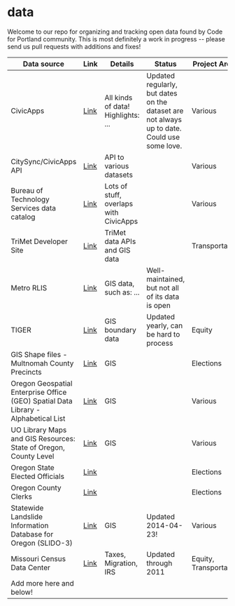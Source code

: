 # data

Welcome to our repo for organizing and tracking open data found by Code for Portland community. This is most definitely a work in progress -- please send us pull requests with additions and fixes!

| Data source | Link | Details | Status | Project Areas |
| ----------- | ---- | ------- | ------ | ------------- |
| CivicApps | [Link](http://civicapps.org/datasets) | All kinds of data! Highlights: ... | Updated regularly, but dates on the dataset are not always up to date. Could use some love. | Various |
| CitySync/CivicApps API | [Link](http://api.civicapps.org/) | API to various datasets | | Various |
| Bureau of Technology Services data catalog | [Link](http://www.portlandoregon.gov/bts/article/268487) | Lots of stuff, overlaps with CivicApps | | Various
| TriMet Developer Site | [Link](http://developer.trimet.org) | TriMet data APIs and GIS data | | Transportation |
| Metro RLIS | [Link](http://rlisdiscovery.oregonmetro.gov/) | GIS data, such as: ... | Well-maintained, but not all of its data is open |
| TIGER | [Link](http://www.census.gov/geo/maps-data/data/tiger-line.html) | GIS boundary data | Updated yearly, can be hard to process | Equity |
| GIS Shape files - Multnomah County Precincts | [Link](http://web.multco.us/sites/default/files/elections/documents/multcoprecincts2013.zip) | GIS | | Elections |
| Oregon Geospatial Enterprise Office (GEO) Spatial Data Library - Alphabetical List | [Link](http://www.oregon.gov/DAS/CIO/GEO/pages/alphalist.aspx) | GIS | | Various |
| UO Library Maps and GIS Resources: State of Oregon, County Level | [Link](http://library.uoregon.edu/map/or/gis_or_county.htm) | GIS | | Various |
| Oregon State Elected Officials | [Link](http://sos.oregon.gov/elections/Pages/stateofficials.aspx) | | | Elections |
| Oregon County Clerks | [Link](http://sos.oregon.gov/elections/Pages/countyofficials.aspx) | | | Elections |
| Statewide Landslide Information Database for Oregon (SLIDO-3) | [Link](http://www.oregongeology.org/sub/slido/data.htm#data) | GIS | Updated 2014-04-23! | Various |
| Missouri Census Data Center | [Link](http://mcdc.missouri.edu/) | Taxes, Migration, IRS | Updated through 2011 | Equity, Transportation |
| Add more here and below! |  |  |  |
